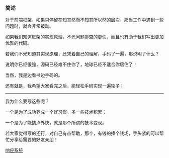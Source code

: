 ### 简述

对于前端框架，如果只停留在知其然而不知其所以然的层次，那当工作中遇到一些问题时，就会非常被动。

如果我们知道框架的实现原理，不光问题排查的更快，而且也有助于我们写出更加优雅的代码。

若我们不光知道其实现原理，还凭着自己的理解，手码了一遍，那说明了什么？

说明你已经很强，源码已经难不住你了，地球已经不适合你居住了！

当然，我是边看书边手码的。

还有就是，我希望大家看完之后，能轻松手码实现一遍轮子！

---

我为什么要写这些呢？

一个是为了成功养成一个好习惯，多一些技术积累；

一个是为了能搞点外快，就是那个所谓的技术变现。

若大家觉得写的还行，对自己有点帮助，那个，有钱的捧个钱场，手头紧的可以帮忙分享给需要的好友亲朋！

[响应系统](./effect/README.md)
